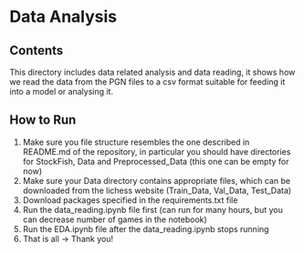 # Data Analysis

## Contents
This directory includes data related analysis and data reading, it shows how we read the data from the PGN files to a csv format suitable for feeding it into a model or analysing it.

## How to Run

1. Make sure you file structure resembles the one described in README.md of the repository, in particular you should have directories for StockFish, Data and Preprocessed_Data (this one can be empty for now)
2. Make sure your Data directory contains appropriate files, which can be downloaded from the lichess website (Train_Data, Val_Data, Test_Data)
3. Download packages specified in the requirements.txt file
4. Run the data_reading.ipynb file first (can run for many hours, but you can decrease number of games in the notebook)
5. Run the EDA.ipynb file after the data_reading.ipynb stops running
6. That is all -> Thank you!